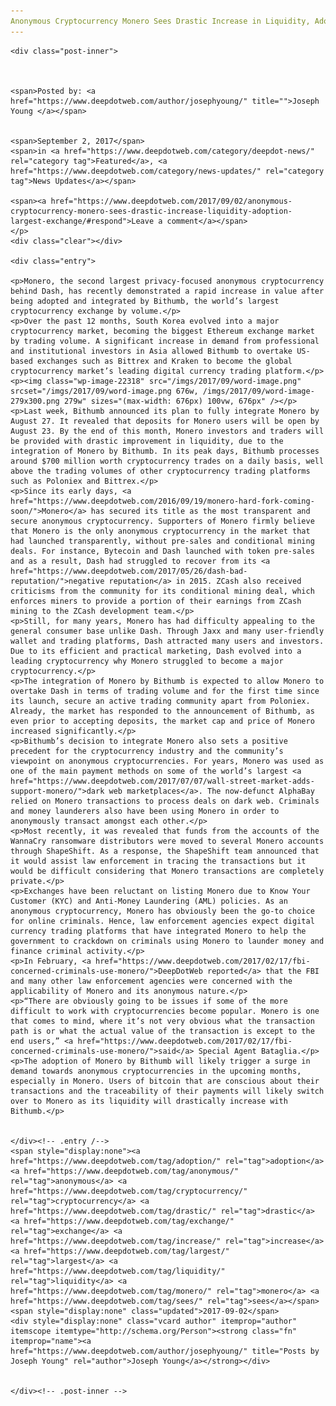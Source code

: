 ```yaml
---
Anonymous Cryptocurrency Monero Sees Drastic Increase in Liquidity, Adoption by Largest Exchange
---
```

<article class="post-listing post-22314 post type-post status-publish format-standard has-post-thumbnail hentry 
 tag-adoption tag-anonymous tag-cryptocurrency tag-drastic tag-exchange tag-increase tag-largest tag-liquidity tag-monero tag-sees">
    
    <div class="post-inner">
    
    
        
    <span>Posted by: <a href="https://www.deepdotweb.com/author/josephyoung/" title="">Joseph Young </a></span>
    
    
    <span>September 2, 2017</span>
    <span>in <a href="https://www.deepdotweb.com/category/deepdot-news/" rel="category tag">Featured</a>, <a href="https://www.deepdotweb.com/category/news-updates/" rel="category tag">News Updates</a></span>
    
    <span><a href="https://www.deepdotweb.com/2017/09/02/anonymous-cryptocurrency-monero-sees-drastic-increase-liquidity-adoption-largest-exchange/#respond">Leave a comment</a></span>
    </p>
    <div class="clear"></div>
    
    <div class="entry">
    
    <p>Monero, the second largest privacy-focused anonymous cryptocurrency behind Dash, has recently demonstrated a rapid increase in value after being adopted and integrated by Bithumb, the world’s largest cryptocurrency exchange by volume.</p>
    <p>Over the past 12 months, South Korea evolved into a major cryptocurrency market, becoming the biggest Ethereum exchange market by trading volume. A significant increase in demand from professional and institutional investors in Asia allowed Bithumb to overtake US-based exchanges such as Bittrex and Kraken to become the global cryptocurrency market’s leading digital currency trading platform.</p>
    <p><img class="wp-image-22318" src="/imgs/2017/09/word-image.png" srcset="/imgs/2017/09/word-image.png 676w, /imgs/2017/09/word-image-279x300.png 279w" sizes="(max-width: 676px) 100vw, 676px" /></p>
    <p>Last week, Bithumb announced its plan to fully integrate Monero by August 27. It revealed that deposits for Monero users will be open by August 23. By the end of this month, Monero investors and traders will be provided with drastic improvement in liquidity, due to the integration of Monero by Bithumb. In its peak days, Bithumb processes around $700 million worth cryptocurrency trades on a daily basis, well above the trading volumes of other cryptocurrency trading platforms such as Poloniex and Bittrex.</p>
    <p>Since its early days, <a href="https://www.deepdotweb.com/2016/09/19/monero-hard-fork-coming-soon/">Monero</a> has secured its title as the most transparent and secure anonymous cryptocurrency. Supporters of Monero firmly believe that Monero is the only anonymous cryptocurrency in the market that had launched transparently, without pre-sales and conditional mining deals. For instance, Bytecoin and Dash launched with token pre-sales and as a result, Dash had struggled to recover from its <a href="https://www.deepdotweb.com/2017/05/26/dash-bad-reputation/">negative reputation</a> in 2015. ZCash also received criticisms from the community for its conditional mining deal, which enforces miners to provide a portion of their earnings from ZCash mining to the ZCash development team.</p>
    <p>Still, for many years, Monero has had difficulty appealing to the general consumer base unlike Dash. Through Jaxx and many user-friendly wallet and trading platforms, Dash attracted many users and investors. Due to its efficient and practical marketing, Dash evolved into a leading cryptocurrency why Monero struggled to become a major cryptocurrency.</p>
    <p>The integration of Monero by Bithumb is expected to allow Monero to overtake Dash in terms of trading volume and for the first time since its launch, secure an active trading community apart from Poloniex. Already, the market has responded to the announcement of Bithumb, as even prior to accepting deposits, the market cap and price of Monero increased significantly.</p>
    <p>Bithumb’s decision to integrate Monero also sets a positive precedent for the cryptocurrency industry and the community’s viewpoint on anonymous cryptocurrencies. For years, Monero was used as one of the main payment methods on some of the world’s largest <a href="https://www.deepdotweb.com/2017/07/07/wall-street-market-adds-support-monero/">dark web marketplaces</a>. The now-defunct AlphaBay relied on Monero transactions to process deals on dark web. Criminals and money launderers also have been using Monero in order to anonymously transact amongst each other.</p>
    <p>Most recently, it was revealed that funds from the accounts of the WannaCry ransomware distributors were moved to several Monero accounts through ShapeShift. As a response, the ShapeShift team announced that it would assist law enforcement in tracing the transactions but it would be difficult considering that Monero transactions are completely private.</p>
    <p>Exchanges have been reluctant on listing Monero due to Know Your Customer (KYC) and Anti-Money Laundering (AML) policies. As an anonymous cryptocurrency, Monero has obviously been the go-to choice for online criminals. Hence, law enforcement agencies expect digital currency trading platforms that have integrated Monero to help the government to crackdown on criminals using Monero to launder money and finance criminal activity.</p>
    <p>In February, <a href="https://www.deepdotweb.com/2017/02/17/fbi-concerned-criminals-use-monero/">DeepDotWeb reported</a> that the FBI and many other law enforcement agencies were concerned with the applicability of Monero and its anonymous nature.</p>
    <p>“There are obviously going to be issues if some of the more difficult to work with cryptocurrencies become popular. Monero is one that comes to mind, where it’s not very obvious what the transaction path is or what the actual value of the transaction is except to the end users,” <a href="https://www.deepdotweb.com/2017/02/17/fbi-concerned-criminals-use-monero/">said</a> Special Agent Bataglia.</p>
    <p>The adoption of Monero by Bithumb will likely trigger a surge in demand towards anonymous cryptocurrencies in the upcoming months, especially in Monero. Users of bitcoin that are conscious about their transactions and the traceability of their payments will likely switch over to Monero as its liquidity will drastically increase with Bithumb.</p>
    
    
    </div><!-- .entry /-->
    <span style="display:none"><a href="https://www.deepdotweb.com/tag/adoption/" rel="tag">adoption</a> <a href="https://www.deepdotweb.com/tag/anonymous/" rel="tag">anonymous</a> <a href="https://www.deepdotweb.com/tag/cryptocurrency/" rel="tag">cryptocurrency</a> <a href="https://www.deepdotweb.com/tag/drastic/" rel="tag">drastic</a> <a href="https://www.deepdotweb.com/tag/exchange/" rel="tag">exchange</a> <a href="https://www.deepdotweb.com/tag/increase/" rel="tag">increase</a> <a href="https://www.deepdotweb.com/tag/largest/" rel="tag">largest</a> <a href="https://www.deepdotweb.com/tag/liquidity/" rel="tag">liquidity</a> <a href="https://www.deepdotweb.com/tag/monero/" rel="tag">monero</a> <a href="https://www.deepdotweb.com/tag/sees/" rel="tag">sees</a></span>				<span style="display:none" class="updated">2017-09-02</span>
    <div style="display:none" class="vcard author" itemprop="author" itemscope itemtype="http://schema.org/Person"><strong class="fn" itemprop="name"><a href="https://www.deepdotweb.com/author/josephyoung/" title="Posts by Joseph Young" rel="author">Joseph Young</a></strong></div>
    
    
    </div><!-- .post-inner -->
</article><!-- .post-listing -->

